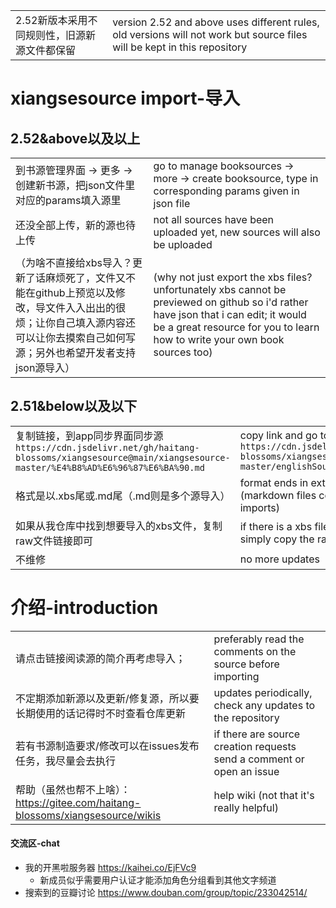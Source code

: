 |||
|--|--|
|2.52新版本采用不同规则性，旧源新源文件都保留|version 2.52 and above uses different rules, old versions will not work but source files will be kept in this repository|

# xiangsesource import-导入

## 2.52&above以及以上
|||
|--|--|
|到书源管理界面 -> 更多 -> 创建新书源，把json文件里对应的params填入源里|go to manage booksources -> more -> create booksource, type in corresponding params given in json file|
|还没全部上传，新的源也待上传|not all sources have been uploaded yet, new sources will also be uploaded|
|（为啥不直接给xbs导入？更新了话麻烦死了，文件又不能在github上预览以及修改，导文件入入出出的很烦；让你自己填入源内容还可以让你去摸索自己如何写源；另外也希望开发者支持json源导入）|(why not just export the xbs files? unfortunately xbs cannot be previewed on github so i'd rather have json that i can edit; it would be a great resource for you to learn how to write your own book sources too)|

## 2.51&below以及以下
|||
|--|--|
|复制链接，到app同步界面同步源`https://cdn.jsdelivr.net/gh/haitang-blossoms/xiangsesource@main/xiangsesource-master/%E4%B8%AD%E6%96%87%E6%BA%90.md`|copy link and go to app source sync page `https://cdn.jsdelivr.net/gh/haitang-blossoms/xiangsesource@main/xiangsesource-master/englishSource.md`|
|格式是以.xbs尾或.md尾（.md则是多个源导入）|format ends in extensions .xbs or .md (markdown files contain multiple source imports)|
|如果从我仓库中找到想要导入的xbs文件，复制raw文件链接即可|if there is a xbs file not listed in the .md, simply copy the raw file link and import|
|不维修|no more updates|

# 介绍-introduction
|||
|--|--|
|请点击链接阅读源的简介再考虑导入；|preferably read the comments on the source before importing|
|不定期添加新源以及更新/修复源，所以要长期使用的话记得时不时查看仓库更新|updates periodically, check any updates to the repository|
|若有书源制造要求/修改可以在issues发布任务，我尽量会去执行|if there are source creation requests send a comment or open an issue|
|帮助（虽然也帮不上啥）： https://gitee.com/haitang-blossoms/xiangsesource/wikis|help wiki (not that it's really helpful)|

#### 交流区-chat

- 我的开黑啦服务器 https://kaihei.co/EjFVc9
  - 新成员似乎需要用户认证才能添加角色分组看到其他文字频道
- 搜索到的豆瓣讨论 https://www.douban.com/group/topic/233042514/
